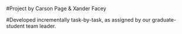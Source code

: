 #Project by Carson Page & Xander Facey

#Developed incrementally task-by-task, as assigned by our graduate-student team leader.
